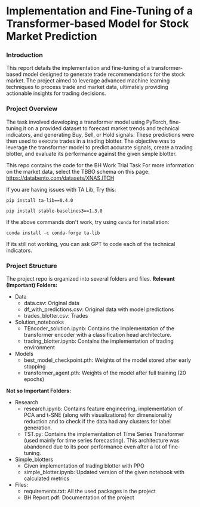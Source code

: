 # Implementation and Fine-Tuning of a Transformer-based Model for Stock Market Prediction

### Introduction
This report details the implementation and fine-tuning of a transformer-based model designed to generate trade recommendations for the stock market. The project aimed to leverage advanced machine learning techniques to process trade and market data, ultimately providing actionable insights for trading decisions.

### Project Overview 
The task involved developing a transformer model using PyTorch, fine-tuning it on a provided dataset to forecast market trends and technical indicators, and generating Buy, Sell, or Hold signals. These predictions were then used to execute trades in a trading blotter. The objective was to leverage the transformer model to predict accurate signals, create a trading blotter, and evaluate its performance against the given simple blotter.


This repo contains the code for the BH Work Trial Task
For more information on the market data, select the TBBO schema on this page: https://databento.com/datasets/XNAS.ITCH

If you are having issues with TA Lib, Try this:
```
pip install ta-lib==0.4.0

pip install stable-baselines3==1.3.0
```
If the above commands don't work, try using `conda` for installation:
```
conda install -c conda-forge ta-lib
```

If its still not working, you can ask GPT to code each of the technical indicators. 

### Project Structure

The project repo is organized into several folders and files.
**Relevant (Important) Folders:**
- Data 
    - data.csv: Original data
    - df_with_predictions.csv: Original data with model predictions
    - trades_blotter.csv: Trades 
- Solution_notebooks
    - TEncoder_solution.ipynb: Contains the implementation of the transformer encoder with a classification head architecture. 
    - trading_blotter.ipynb: Contains the implementation of trading environment
- Models
    - best_model_checkpoint.pth: Weights of the model stored after early stopping
    - transformer_agent.pth: Weights of the model after full training (20 epochs)

**Not so Important Folders:**
- Research
    - research.ipynb: Contains feature engineering, implementation of PCA and t-SNE (along with visualizations) for dimensionality reduction and to check if the data had any clusters for label generation. 
    - TST.py: Contains the implementation of Time Series Transformer (used mainly for time series forecasting). This architecture was abandoned due to its poor performance even after a lot of fine-tuning. 
- Simple_blotters
    - Given implementation of trading blotter with PPO
    - simple_blotter.ipynb: Updated version of the given notebook with calculated metrics
- Files: 
    - requirements.txt: All the used packages in the project
    - BH Report.pdf: Documentation of the project



